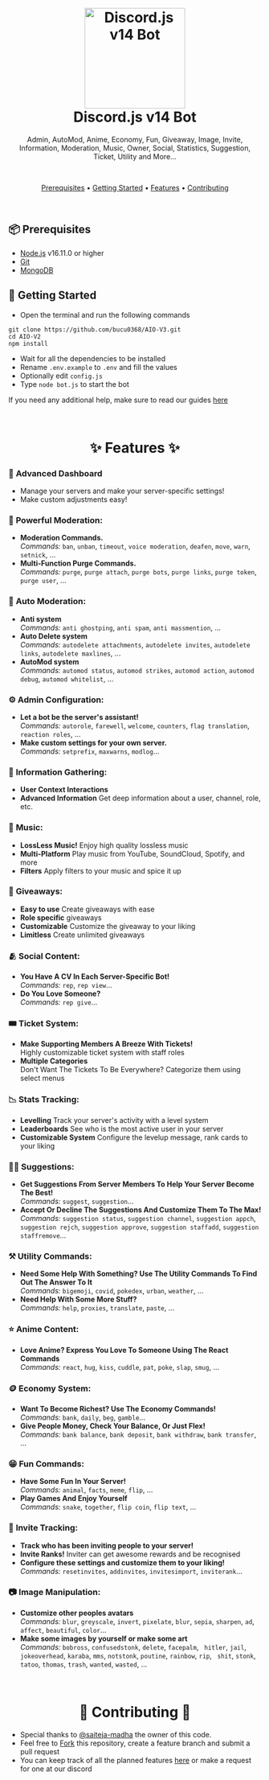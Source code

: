 <h1 align="center">
  <br>
  <a href="https://github.com/friday2su"><img src="https://wallpaperaccess.com/full/765574.jpg" height="200" alt="Discord.js v14 Bot"></a>
  <br>
  Discord.js v14 Bot
  <br>
</h1>

<p align="center">Admin, AutoMod, Anime, Economy, Fun, Giveaway, Image, Invite, Information, Moderation, Music, Owner, Social, Statistics, Suggestion, Ticket, Utility and More...</p>

<br>

<p align="center">
  <a href="#-prerequisites">Prerequisites</a>
  •
  <a href="#-getting-started">Getting Started</a>
  •
  <a href="#-features">Features</a>
  •
  <a href="#-contributing">Contributing</a>
</p>

<br>

## 📦 Prerequisites

- [Node.js](https://nodejs.org/en/) v16.11.0 or higher
- [Git](https://git-scm.com/downloads)
- [MongoDB](https://www.mongodb.com)

## 🚀 Getting Started

- Open the terminal and run the following commands

```
git clone https://github.com/bucu0368/AIO-V3.git
cd AIO-V2
npm install
```

- Wait for all the dependencies to be installed
- Rename `.env.example` to `.env` and fill the values
- Optionally edit `config.js`
- Type `node bot.js` to start the bot

If you need any additional help, make sure to read our guides [here](docs/additional/installation.md)

<br>

<h1 align="center"> ✨ Features ✨ </h1>

### 📡 **Advanced Dashboard**

- Manage your servers and make your server-specific settings!
- Make custom adjustments easy!

### 🛑 **Powerful Moderation:**

- **Moderation Commands.** <br /> _Commands:_ `ban`, `unban`, `timeout`, `voice moderation`, `deafen`, `move`, `warn`, `setnick`, ...
- **Multi-Function Purge Commands.** <br /> _Commands:_ `purge`, `purge attach`, `purge bots`, `purge links`, `purge token`, `purge user`, ...

### 🤖 **Auto Moderation:**

- **Anti system** <br /> _Commands:_ `anti ghostping`, `anti spam`, `anti massmention`, ...
- **Auto Delete system** <br /> _Commands:_ `autodelete attachments`, `autodelete invites`, `autodelete links`, `autodelete maxlines`, ...
- **AutoMod system** <br /> _Commands:_ `automod status`, `automod strikes`, `automod action`, `automod debug`, `automod whitelist`, ...

### ⚙️ **Admin Configuration:**

- **Let a bot be the server's assistant!** <br /> _Commands:_ `autorole`, `farewell`, `welcome`, `counters`, `flag translation`, `reaction roles`, ...
- **Make custom settings for your own server.** <br /> _Commands:_ `setprefix`, `maxwarns`, `modlog`...

### 💁 **Information Gathering:**

- **User Context Interactions**
- **Advanced Information** Get deep information about a user, channel, role, etc.

### 🎵 **Music:**

- **LossLess Music!** Enjoy high quality lossless music
- **Multi-Platform** Play music from YouTube, SoundCloud, Spotify, and more
- **Filters** Apply filters to your music and spice it up

### 🎉 **Giveaways:**

- **Easy to use** Create giveaways with ease
- **Role specific** giveaways
- **Customizable** Customize the giveaway to your liking
- **Limitless** Create unlimited giveaways

### 🫂 **Social Content:**

- **You Have A CV In Each Server-Specific Bot!** <br /> _Commands:_ `rep`, `rep view`...
- **Do You Love Someone?** <br /> _Commands:_ `rep give`...

### 🎟 **Ticket System:**

- **Make Supporting Members A Breeze With Tickets!** <br/> Highly customizable ticket system with staff roles
- **Multiple Categories** <br/> Don't Want The Tickets To Be Everywhere? Categorize them using select menus

### 📉 **Stats Tracking:**

- **Levelling** Track your server's activity with a level system
- **Leaderboards** See who is the most active user in your server
- **Customizable System** Configure the levelup message, rank cards to your liking

### 🙋‍♂️ **Suggestions:**

- **Get Suggestions From Server Members To Help Your Server Become The Best!** <br /> _Commands:_ `suggest`, `suggestion`...
- **Accept Or Decline The Suggestions And Customize Them To The Max!** <br /> _Commands:_ `suggestion status`, `suggestion channel`, `suggestion appch`, `suggestion rejch`, `suggestion approve`, `suggestion staffadd`, `suggestion staffremove`...

### ⚒️ **Utility Commands:**

- **Need Some Help With Something? Use The Utility Commands To Find Out The Answer To It** <br /> _Commands:_ `bigemoji`, `covid`, `pokedex`, `urban`, `weather`, ...
- **Need Help With Some More Stuff?** <br /> _Commands:_ `help`, `proxies`, `translate`, `paste`, ...

### ⭐ **Anime Content:**

- **Love Anime? Express You Love To Someone Using The React Commands** <br /> _Commands:_ `react`, `hug`, `kiss`, `cuddle`, `pat`, `poke`, `slap`, `smug`, ...

### 🪙 **Economy System:**

- **Want To Become Richest? Use The Economy Commands!** <br /> _Commands:_ `bank`, `daily`, `beg`, `gamble`...
- **Give People Money, Check Your Balance, Or Just Flex!** <br /> _Commands:_ `bank balance`, `bank deposit`, `bank withdraw`, `bank transfer`, ...

### 😁 **Fun Commands:**

- **Have Some Fun In Your Server!** <br /> _Commands:_ `animal`, `facts`, `meme`, `flip`, ...
- **Play Games And Enjoy Yourself** <br /> _Commands:_ `snake`, `together`, `flip coin`, `flip text`, ...

### 📨 **Invite Tracking:**

- **Track who has been inviting people to your server!**
- **Invite Ranks!** Inviter can get awesome rewards and be recognised
- **Configure these settings and customize them to your liking!** <br /> _Commands:_ `resetinvites`, `addinvites`, `invitesimport`, `inviterank`...

### 📷 **Image Manipulation:**

- **Customize other peoples avatars** <br /> _Commands:_ `blur`, `greyscale`, `invert`, `pixelate`, `blur`, `sepia`, `sharpen`, `ad`, `affect`, `beautiful`, `color`...
- **Make some images by yourself or make some art** <br /> _Commands:_ `bobross`, `confusedstonk`, `delete`, `facepalm`, ` hitler`, `jail`, `jokeoverhead`, `karaba`, `mms`, `notstonk`, `poutine`, `rainbow`, `rip`, ` shit`, `stonk`, `tatoo`, `thomas`, `trash`, `wanted`, `wasted`, ...

<br>

<h1 align="center"> 🤝 Contributing 🤝 </h1>

- Special thanks to [@saiteja-madha](https://github.com/saiteja-madha/) the owner of this code.
- Feel free to [Fork](https://github.com/bucu0368/AIO-V3/fork) this repository, create a feature branch and submit a pull request
- You can keep track of all the planned features [here](https://github.com/bucu0368/AIO-V3/projects) or make a request for one at our discord
